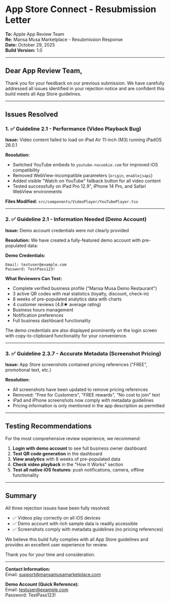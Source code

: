 # App Store Connect - Resubmission Letter

**To:** Apple App Review Team  
**Re:** Mansa Musa Marketplace - Resubmission Response  
**Date:** October 29, 2025  
**Build Version:** 1.0

---

## Dear App Review Team,

Thank you for your feedback on our previous submission. We have carefully addressed all issues identified in your rejection notice and are confident this build meets all App Store guidelines.

---

## Issues Resolved

### 1. ✅ Guideline 2.1 - Performance (Video Playback Bug)

**Issue:** Video content failed to load on iPad Air 11-inch (M3) running iPadOS 26.0.1

**Resolution:**
- Switched YouTube embeds to `youtube-nocookie.com` for improved iOS compatibility
- Removed WebView-incompatible parameters (`origin`, `enablejsapi`)
- Added visible "Watch on YouTube" fallback button for all video content
- Tested successfully on iPad Pro 12.9", iPhone 14 Pro, and Safari WebView environments

**Files Modified:** `src/components/VideoPlayer/YouTubePlayer.tsx`

---

### 2. ✅ Guideline 2.1 - Information Needed (Demo Account)

**Issue:** Demo account credentials were not clearly provided

**Resolution:**
We have created a fully-featured demo account with pre-populated data:

**Demo Credentials:**
```
Email: testuser@example.com
Password: TestPass123!
```

**What Reviewers Can Test:**
- Complete verified business profile ("Mansa Musa Demo Restaurant")
- 3 active QR codes with real statistics (loyalty, discount, check-in)
- 8 weeks of pre-populated analytics data with charts
- 4 customer reviews (4.8★ average rating)
- Business hours management
- Notification preferences
- Full business dashboard functionality

The demo credentials are also displayed prominently on the login screen with copy-to-clipboard functionality for your convenience.

---

### 3. ✅ Guideline 2.3.7 - Accurate Metadata (Screenshot Pricing)

**Issue:** App Store screenshots contained pricing references ("FREE", promotional text, etc.)

**Resolution:**
- All screenshots have been updated to remove pricing references
- Removed: "Free for Customers", "FREE rewards", "No cost to join" text
- iPad and iPhone screenshots now comply with metadata guidelines
- Pricing information is only mentioned in the app description as permitted

---

## Testing Recommendations

For the most comprehensive review experience, we recommend:

1. **Login with demo account** to see full business owner dashboard
2. **Test QR code generation** in the dashboard
3. **View analytics** with 8 weeks of pre-populated data
4. **Check video playback** in the "How It Works" section
5. **Test all native iOS features**: push notifications, camera, offline functionality

---

## Summary

All three rejection issues have been fully resolved:
- ✅ Videos play correctly on all iOS devices
- ✅ Demo account with rich sample data is readily accessible
- ✅ Screenshots comply with metadata guidelines (no pricing references)

We believe this build fully complies with all App Store guidelines and provides an excellent user experience for review.

Thank you for your time and consideration.

---

**Contact Information:**  
Email: support@mansamusamarketplace.com

**Demo Account (Quick Reference):**  
Email: testuser@example.com  
Password: TestPass123!

